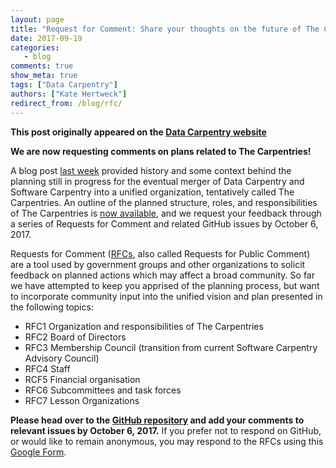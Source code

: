 ```yaml
---
layout: page
title: "Request for Comment: Share your thoughts on the future of The Carpentries"
date: 2017-09-19
categories:
   - blog
comments: true
show_meta: true
tags: ["Data Carpentry"]
authors: ["Kate Hertweck"]
redirect_from: /blog/rfc/
--- 
```


**This post originally appeared on the [Data Carpentry website](https://datacarpentry.org)**

**We are now requesting comments on plans related to The Carpentries!**

A blog post [last week](http://www.datacarpentry.org/blog/merger/) provided 
history and some context behind the planning still in progress for the eventual merger of 
Data Carpentry and Software Carpentry into a unified organization, tentatively called The 
Carpentries. An outline of the planned structure, roles, and responsibilities of The 
Carpentries is [now available](https://github.com/carpentries/2017Merger), and we request 
your feedback through a series of Requests for Comment and related GitHub issues by October 6, 2017. 

Requests for Comment ([RFCs](https://www.mediawiki.org/wiki/Requests_for_comment), also 
called Requests for Public Comment) are a tool used by government groups and other 
organizations to solicit feedback on planned actions which may affect a broad community. 
So far we have attempted to keep you apprised of the planning process, but want 
to incorporate community input into the unified vision and plan presented in the following 
topics:

* RFC1 Organization and responsibilities of The Carpentries
* RFC2 Board of Directors
* RFC3 Membership Council (transition from current Software Carpentry Advisory Council)
* RFC4 Staff
* RCF5 Financial organisation
* RFC6 Subcommittees and task forces
* RFC7 Lesson Organizations

**Please head over to the [GitHub repository](https://github.com/carpentries/2017Merger) 
and add your comments to relevant issues by October 6, 2017.** If you prefer not to respond on GitHub, 
or would like to remain anonymous, you may respond to the RFCs using this 
[Google Form](https://docs.google.com/forms/d/1O2OzFhxcYGlUu_x3mBeQ-EVzJ1z0Q_-ZuArnmlxvdfs/viewform?edit_requested=true).
